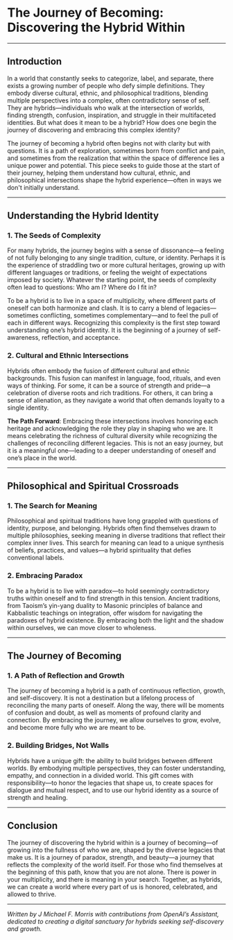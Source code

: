 # The Journey of Becoming: Discovering the Hybrid Within

---

## Introduction

In a world that constantly seeks to categorize, label, and separate, there exists a growing number of people who defy simple definitions. They embody diverse cultural, ethnic, and philosophical traditions, blending multiple perspectives into a complex, often contradictory sense of self. They are hybrids—individuals who walk at the intersection of worlds, finding strength, confusion, inspiration, and struggle in their multifaceted identities. But what does it mean to be a hybrid? How does one begin the journey of discovering and embracing this complex identity?

The journey of becoming a hybrid often begins not with clarity but with questions. It is a path of exploration, sometimes born from conflict and pain, and sometimes from the realization that within the space of difference lies a unique power and potential. This piece seeks to guide those at the start of their journey, helping them understand how cultural, ethnic, and philosophical intersections shape the hybrid experience—often in ways we don't initially understand.

---

## Understanding the Hybrid Identity

### 1. The Seeds of Complexity
For many hybrids, the journey begins with a sense of dissonance—a feeling of not fully belonging to any single tradition, culture, or identity. Perhaps it is the experience of straddling two or more cultural heritages, growing up with different languages or traditions, or feeling the weight of expectations imposed by society. Whatever the starting point, the seeds of complexity often lead to questions: Who am I? Where do I fit in?

To be a hybrid is to live in a space of multiplicity, where different parts of oneself can both harmonize and clash. It is to carry a blend of legacies—sometimes conflicting, sometimes complementary—and to feel the pull of each in different ways. Recognizing this complexity is the first step toward understanding one’s hybrid identity. It is the beginning of a journey of self-awareness, reflection, and acceptance.

### 2. Cultural and Ethnic Intersections
Hybrids often embody the fusion of different cultural and ethnic backgrounds. This fusion can manifest in language, food, rituals, and even ways of thinking. For some, it can be a source of strength and pride—a celebration of diverse roots and rich traditions. For others, it can bring a sense of alienation, as they navigate a world that often demands loyalty to a single identity.

**The Path Forward**: Embracing these intersections involves honoring each heritage and acknowledging the role they play in shaping who we are. It means celebrating the richness of cultural diversity while recognizing the challenges of reconciling different legacies. This is not an easy journey, but it is a meaningful one—leading to a deeper understanding of oneself and one’s place in the world.

---

## Philosophical and Spiritual Crossroads

### 1. The Search for Meaning
Philosophical and spiritual traditions have long grappled with questions of identity, purpose, and belonging. Hybrids often find themselves drawn to multiple philosophies, seeking meaning in diverse traditions that reflect their complex inner lives. This search for meaning can lead to a unique synthesis of beliefs, practices, and values—a hybrid spirituality that defies conventional labels.

### 2. Embracing Paradox
To be a hybrid is to live with paradox—to hold seemingly contradictory truths within oneself and to find strength in this tension. Ancient traditions, from Taoism’s yin-yang duality to Masonic principles of balance and Kabbalistic teachings on integration, offer wisdom for navigating the paradoxes of hybrid existence. By embracing both the light and the shadow within ourselves, we can move closer to wholeness.

---

## The Journey of Becoming

### 1. A Path of Reflection and Growth
The journey of becoming a hybrid is a path of continuous reflection, growth, and self-discovery. It is not a destination but a lifelong process of reconciling the many parts of oneself. Along the way, there will be moments of confusion and doubt, as well as moments of profound clarity and connection. By embracing the journey, we allow ourselves to grow, evolve, and become more fully who we are meant to be.

### 2. Building Bridges, Not Walls
Hybrids have a unique gift: the ability to build bridges between different worlds. By embodying multiple perspectives, they can foster understanding, empathy, and connection in a divided world. This gift comes with responsibility—to honor the legacies that shape us, to create spaces for dialogue and mutual respect, and to use our hybrid identity as a source of strength and healing.

---

## Conclusion

The journey of discovering the hybrid within is a journey of becoming—of growing into the fullness of who we are, shaped by the diverse legacies that make us. It is a journey of paradox, strength, and beauty—a journey that reflects the complexity of the world itself. For those who find themselves at the beginning of this path, know that you are not alone. There is power in your multiplicity, and there is meaning in your search. Together, as hybrids, we can create a world where every part of us is honored, celebrated, and allowed to thrive.

---

*Written by J Michael F. Morris with contributions from OpenAI’s Assistant, dedicated to creating a digital sanctuary for hybrids seeking self-discovery and growth.*
